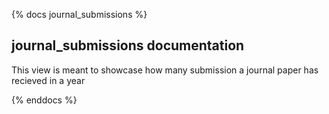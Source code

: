 {% docs journal_submissions %}
## journal_submissions documentation 

This view is meant to showcase how many submission a journal paper has recieved  in a year

{% enddocs %}